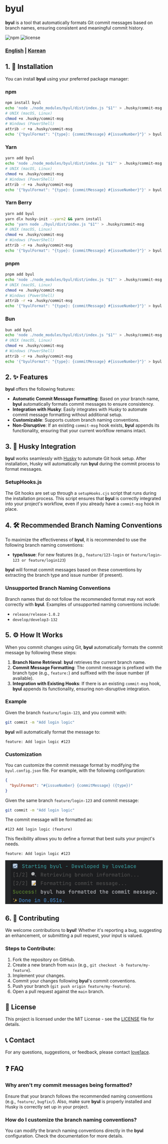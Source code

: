# byul

**byul** is a tool that automatically formats Git commit messages based on branch names, ensuring consistent and meaningful commit history.

![npm](https://img.shields.io/npm/v/byul)
![license](https://img.shields.io/npm/l/byul)

### [English](README.md) | [Korean](README_KO.md)

## 1. 🚀 Installation

You can install **byul** using your preferred package manager:

### npm

```bash
npm install byul
echo 'node ./node_modules/byul/dist/index.js "$1"' > .husky/commit-msg
# UNIX (macOS, Linux)
chmod +x .husky/commit-msg
# Windows (PowerShell)
attrib -r +a .husky/commit-msg
echo '{"byulFormat": "{type}: {commitMessage} #{issueNumber}"}' > byul.config.json
```

### Yarn

```bash
yarn add byul
echo 'node ./node_modules/byul/dist/index.js "$1"' > .husky/commit-msg
# UNIX (macOS, Linux)
chmod +x .husky/commit-msg
# Windows (PowerShell)
attrib -r +a .husky/commit-msg
echo '{"byulFormat": "{type}: {commitMessage} #{issueNumber}"}' > byul.config.json
```

### Yarn Berry

```bash
yarn add byul
yarn dlx husky-init --yarn2 && yarn install
echo 'yarn node ./byul/dist/index.js "$1"' > .husky/commit-msg
# UNIX (macOS, Linux)
chmod +x .husky/commit-msg
# Windows (PowerShell)
attrib -r +a .husky/commit-msg
echo '{"byulFormat": "{type}: {commitMessage} #{issueNumber}"}' > byul.config.json
```

### pnpm

```bash
pnpm add byul
echo 'node ./node_modules/byul/dist/index.js "$1"' > .husky/commit-msg
# UNIX (macOS, Linux)
chmod +x .husky/commit-msg
# Windows (PowerShell)
attrib -r +a .husky/commit-msg
echo '{"byulFormat": "{type}: {commitMessage} #{issueNumber}"}' > byul.config.json
```

### Bun

```bash
bun add byul
echo 'node ./node_modules/byul/dist/index.js "$1"' > .husky/commit-msg
# UNIX (macOS, Linux)
chmod +x .husky/commit-msg
# Windows (PowerShell)
attrib -r +a .husky/commit-msg
echo '{"byulFormat": "{type}: {commitMessage} #{issueNumber}"}' > byul.config.json
```

## 2. ✨ Features

**byul** offers the following features:

- **Automatic Commit Message Formatting**: Based on your branch name, **byul** automatically formats commit messages to ensure consistency.
- **Integration with Husky**: Easily integrates with Husky to automate commit message formatting without additional setup.
- **Customizable**: Supports custom branch naming conventions.
- **Non-Disruptive**: If an existing `commit-msg` hook exists, **byul** appends its functionality, ensuring that your current workflow remains intact.

## 3. 🔧 Husky Integration

**byul** works seamlessly with [Husky](https://github.com/typicode/husky) to automate Git hook setup. After installation, Husky will automatically run **byul** during the commit process to format messages.

### SetupHooks.js

The Git hooks are set up through a `setupHooks.cjs` script that runs during the installation process. This script ensures that **byul** is correctly integrated into your project's workflow, even if you already have a `commit-msg` hook in place.

## 4. 🛠️ Recommended Branch Naming Conventions

To maximize the effectiveness of **byul**, it is recommended to use the following branch naming conventions:

- **type/issue**: For new features (e.g., `feature/123-login` or `feature/login-123 or feature/login123`)

**byul** will format commit messages based on these conventions by extracting the branch type and issue number (if present).

### Unsupported Branch Naming Conventions

Branch names that do not follow the recommended format may not work correctly with **byul**. Examples of unsupported naming conventions include:

- `release/release-1.0.2`
- `develop/develop3-132`

## 5. ⚙️ How It Works

When you commit changes using Git, **byul** automatically formats the commit message by following these steps:

1. **Branch Name Retrieval**: **byul** retrieves the current branch name.
2. **Commit Message Formatting**: The commit message is prefixed with the branch type (e.g., `feature:`) and suffixed with the issue number (if available).
3. **Integration with Existing Hooks**: If there is an existing `commit-msg` hook, **byul** appends its functionality, ensuring non-disruptive integration.

### Example

Given the branch `feature/login-123`, and you commit with:

```bash
git commit -m "Add login logic"
```

**byul** will automatically format the message to:

```
feature: Add login logic #123
```

### Customization

You can customize the commit message format by modifying the `byul.config.json` file. For example, with the following configuration:

```json
{
  "byulFormat": "#{issueNumber} {commitMessage} ({type})"
}
```

Given the same branch `feature/login-123` and commit message:

```bash
git commit -m "Add login logic"
```

The commit message will be formatted as:

```
#123 Add login logic (feature)
```

This flexibility allows you to define a format that best suits your project's needs.

```
feature: Add login logic #123
```

![img.png](img.png)

## 6. 🤝 Contributing

We welcome contributions to **byul**! Whether it's reporting a bug, suggesting an enhancement, or submitting a pull request, your input is valued.

### Steps to Contribute:

1. Fork the repository on GitHub.
2. Create a new branch from `main` (e.g., `git checkout -b feature/my-feature`).
3. Implement your changes.
4. Commit your changes following **byul**'s commit conventions.
5. Push your branch (`git push origin feature/my-feature`).
6. Open a pull request against the `main` branch.

## 📜 License

This project is licensed under the MIT License - see the [LICENSE](LICENSE) file for details.

## 📞 Contact

For any questions, suggestions, or feedback, please contact [love1ace](mailto:lovelacedud@gmail.com).

## ❓ FAQ

### Why aren't my commit messages being formatted?

Ensure that your branch follows the recommended naming conventions (e.g., `feature/`, `bugfix/`). Also, make sure **byul** is properly installed and Husky is correctly set up in your project.

### How do I customize the branch naming conventions?

You can modify the branch naming conventions directly in the **byul** configuration. Check the documentation for more details.
